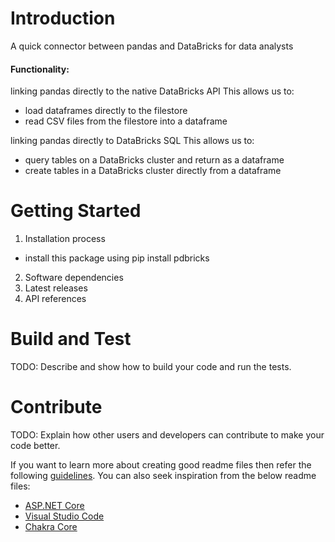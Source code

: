 # Introduction 
A quick connector between pandas and DataBricks for data analysts

#### Functionality:

linking pandas directly to the native DataBricks API
This allows us to:
- load dataframes directly to the filestore
- read CSV files from the filestore into a dataframe

linking pandas directly to DataBricks SQL
This allows us to:
- query tables on a DataBricks cluster and return as a dataframe
- create tables in a DataBricks cluster directly from a dataframe

# Getting Started

1.	Installation process
- install this package using pip install pdbricks
2.	Software dependencies
3.	Latest releases
4.	API references

# Build and Test
TODO: Describe and show how to build your code and run the tests. 

# Contribute
TODO: Explain how other users and developers can contribute to make your code better. 

If you want to learn more about creating good readme files then refer the following [guidelines](https://docs.microsoft.com/en-us/azure/devops/repos/git/create-a-readme?view=azure-devops). You can also seek inspiration from the below readme files:
- [ASP.NET Core](https://github.com/aspnet/Home)
- [Visual Studio Code](https://github.com/Microsoft/vscode)
- [Chakra Core](https://github.com/Microsoft/ChakraCore)